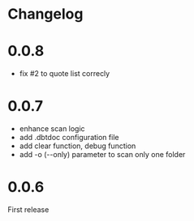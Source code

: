 # Changelog

# 0.0.8
- fix #2 to quote list correcly

# 0.0.7
- enhance scan logic
- add .dbtdoc configuration file
- add clear function, debug function
- add -o (--only) parameter to scan only one folder

# 0.0.6
First release
